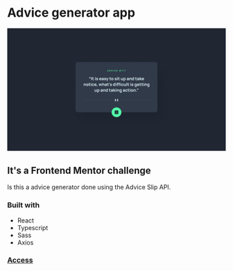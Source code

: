 # Advice generator app
<img src="./src/images/desktop-design.jpg" />

## It's a Frontend Mentor challenge

Is this a advice generator done using the Advice Slip API.

### Built with

- React
- Typescript
- Sass
- Axios

### [Access](https://advice-generator-app-dusky.vercel.app/)
